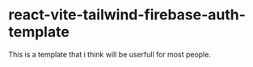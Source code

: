 # react-vite-tailwind-firebase-auth-template
This is a template that i think will be userfull for most people.
